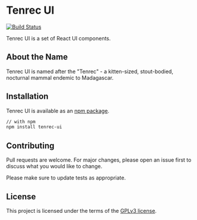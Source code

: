 # Tenrec UI

[![Build Status](https://travis-ci.org/rabidkitten/tenrec-ui.svg?branch=main)](https://travis-ci.org/rabidkitten/tenrec-ui)

Tenrec UI is a set of React UI components.

## About the Name

Tenrec UI is named after the "Tenrec" - a kitten-sized, stout-bodied, nocturnal mammal endemic to Madagascar.

## Installation

Tenrec UI is available as an [npm package](https://www.npmjs.com/package/tenrec-ui).

```sh
// with npm
npm install tenrec-ui
```

## Contributing

Pull requests are welcome. For major changes, please open an issue first to discuss what you would like to change.

Please make sure to update tests as appropriate.

## License

This project is licensed under the terms of the [GPLv3 license](https://choosealicense.com/licenses/gpl-3.0/).
